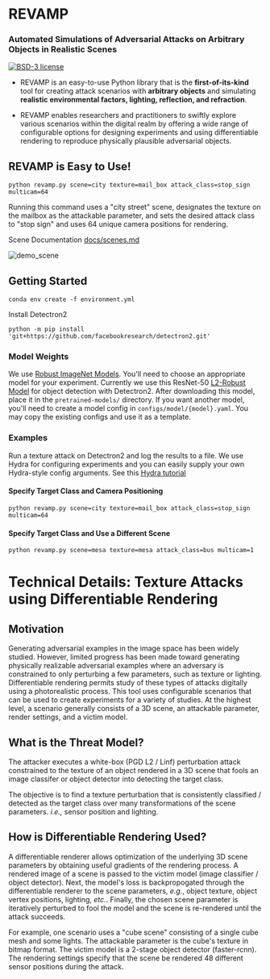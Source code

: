 # REVAMP
### Automated Simulations of Adversarial Attacks on Arbitrary Objects in Realistic Scenes
[![BSD-3 license](http://img.shields.io/badge/license-BSD--3-brightgreen.svg)](http://opensource.org/licenses/MIT)
<!-- [![arXiv](https://img.shields.io/badge/arXiv-2110.11227-b3131b.svg)](https://arxiv.org/abs/xxxx.xxxxx) -->


- REVAMP is an easy-to-use Python library that is the **first-of-its-kind** tool for creating attack scenarios with **arbitrary objects** and simulating **realistic environmental factors, lighting, reflection, and refraction**.
 
- REVAMP enables researchers and practitioners to swiftly explore various scenarios within the digital realm by offering a wide range of configurable options for designing experiments and using differentiable rendering to reproduce physically plausible adversarial objects.

## REVAMP is Easy to Use!  
`python revamp.py scene=city texture=mail_box attack_class=stop_sign multicam=64`

Running this command uses a "city street" scene, designates the texture on the mailbox as the attackable parameter, and sets the desired attack class to "stop sign" and uses 64 unique camera positions for rendering.

Scene Documentation [docs/scenes.md](docs/scenes.md)

![demo_scene](https://github.com/poloclub/revamp/assets/683979/71119934-e8fb-444c-9fb0-f57e2205c183)

## Getting Started

`conda env create -f environment.yml`
 
Install Detectron2

`python -m pip install 'git+https://github.com/facebookresearch/detectron2.git'`

### Model Weights
We use [Robust ImageNet Models](https://huggingface.co/madrylab/robust-imagenet-models). You'll need to choose an appropriate model for your experiment. Currently we use this ResNet-50 [L2-Robust Model](https://huggingface.co/madrylab/robust-imagenet-models/resolve/main/resnet50_l2_eps0.05.ckpt) for object detection with Detectron2. After downloading this model, place it in the `pretrained-models/` directory.  If you want another model, you'll need to create a model config in `configs/model/{model}.yaml`. You may copy the existing configs and use it as a template.

### Examples
Run a texture attack on Detectron2 and log the results to a file.  We use Hydra for configuring experiments and you can easily supply your own Hydra-style config arguments. See this [Hydra tutorial](https://hydra.cc/docs/tutorials/basic/your_first_app/simple_cli/)

#### Specify Target Class and Camera Positioning
`python revamp.py scene=city texture=mail_box attack_class=stop_sign multicam=64`

#### Specify Target Class and Use a Different Scene
`python revamp.py scene=mesa texture=mesa attack_class=bus multicam=1`

# Technical Details: Texture Attacks using Differentiable Rendering

## Motivation
Generating adversarial examples in the image space has been widely studied.  However, limited progress has been made toward generating physically realizable adversarial examples where an adversary is constrained to only perturbing a few parameters, such as texture or lighting.  Differentiable rendering permits study of these types of attacks digitally using a photorealistic process. This tool uses configurable scenarios that can be used to create experiments for a variety of studies.  At the highest level, a scenario generally consists of a 3D scene, an attackable parameter, render settings, and a victim model.  

## What is the Threat Model?
The attacker executes a white-box (PGD L2 / Linf) perturbation attack constrained to the texture of an object rendered in a 3D scene that fools an image classifer or object detector into detecting the target class. 

The objective is to find a texture perturbation that is consistently classified / detected as the target class over many transformations of the scene parameters. _i.e.,_ sensor position and lighting. 

## How is Differentiable Rendering Used?

A differentiable renderer allows optimization of the underlying 3D scene parameters by obtaining useful gradients of the rendering process. A rendered image of a scene is passed to the victim model (image classifier / object detector). Next, the model's loss is backpropogated through the differentiable renderer to the scene parameters, _e.g._, object texture, object vertex positions, lighting, _etc._. Finally, the chosen scene parameter is iteratively perturbed to fool the model and the scene is re-rendered until the attack succeeds. 

For example, one scenario uses a "cube scene" consisting of a single cube mesh and some lights.  The attackable parameter is the cube's texture in bitmap format. The victim model is a 2-stage object detector (faster-rcnn).  The rendering settings specify that the scene be rendered 48 different sensor positions during the attack.  
